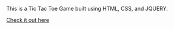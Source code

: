 This is a Tic Tac Toe Game built using HTML, CSS, and JQUERY.

[Check it out here](http://kendricktictactoe.surge.sh/)
